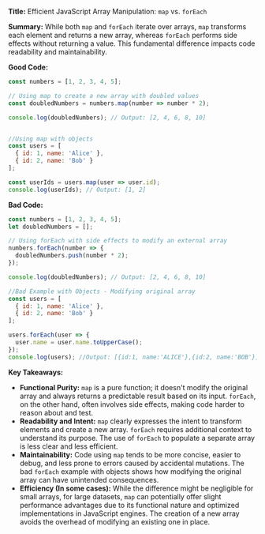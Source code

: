 **Title:** Efficient JavaScript Array Manipulation: `map` vs. `forEach`

**Summary:** While both `map` and `forEach` iterate over arrays, `map` transforms each element and returns a new array, whereas `forEach` performs side effects without returning a value.  This fundamental difference impacts code readability and maintainability.

**Good Code:**

```javascript
const numbers = [1, 2, 3, 4, 5];

// Using map to create a new array with doubled values
const doubledNumbers = numbers.map(number => number * 2);

console.log(doubledNumbers); // Output: [2, 4, 6, 8, 10]


//Using map with objects
const users = [
  { id: 1, name: 'Alice' },
  { id: 2, name: 'Bob' }
];

const userIds = users.map(user => user.id);
console.log(userIds); // Output: [1, 2]


```

**Bad Code:**

```javascript
const numbers = [1, 2, 3, 4, 5];
let doubledNumbers = [];

// Using forEach with side effects to modify an external array
numbers.forEach(number => {
  doubledNumbers.push(number * 2);
});

console.log(doubledNumbers); // Output: [2, 4, 6, 8, 10]

//Bad Example with Objects - Modifying original array
const users = [
  { id: 1, name: 'Alice' },
  { id: 2, name: 'Bob' }
];

users.forEach(user => {
  user.name = user.name.toUpperCase();
});
console.log(users); //Output: [{id:1, name:'ALICE'},{id:2, name:'BOB'}] - Original array mutated
```


**Key Takeaways:**

* **Functional Purity:** `map` is a pure function; it doesn't modify the original array and always returns a predictable result based on its input.  `forEach`, on the other hand, often involves side effects, making code harder to reason about and test.
* **Readability and Intent:** `map` clearly expresses the intent to transform elements and create a new array. `forEach` requires additional context to understand its purpose.  The use of `forEach` to populate a separate array is less clear and less efficient.
* **Maintainability:** Code using `map` tends to be more concise, easier to debug, and less prone to errors caused by accidental mutations. The bad `forEach` example with objects shows how modifying the original array can have unintended consequences.
* **Efficiency (In some cases):** While the difference might be negligible for small arrays, for large datasets, `map` can potentially offer slight performance advantages due to its functional nature and optimized implementations in JavaScript engines.  The creation of a new array avoids the overhead of modifying an existing one in place.

